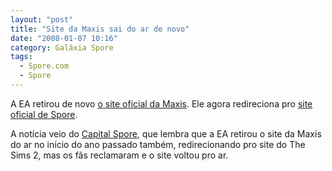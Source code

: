 ```yaml
---
layout: "post"
title: "Site da Maxis sai do ar de novo"
date: "2008-01-07 10:16"
category: Galáxia Spore
tags:
  - Spore.com
  - Spore
---
```

A EA retirou de novo [o site oficial da Maxis](http://www.maxis.com/). Ele agora redireciona pro [site oficial de Spore](https://www.spore.com/).

A notícia veio do [Capital Spore](http://spore.capitalsim.net/), que lembra que a EA retirou o site da Maxis do ar no início do ano passado também, redirecionando pro site do The Sims 2, mas os fãs reclamaram e o site voltou pro ar.
